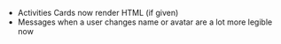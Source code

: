 - Activities Cards now render HTML (if given)
- Messages when a user changes name or avatar are a lot more legible now
